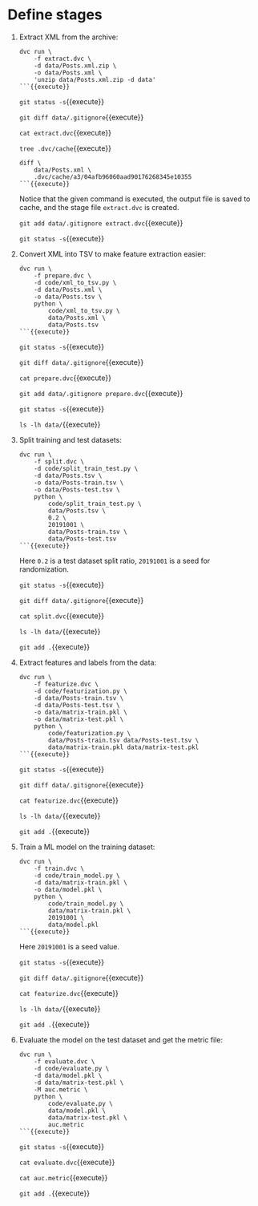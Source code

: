 # Define stages

1. Extract XML from the archive:

   ```
   dvc run \
       -f extract.dvc \
       -d data/Posts.xml.zip \
       -o data/Posts.xml \
       'unzip data/Posts.xml.zip -d data'
   ```{{execute}}
   ```
   
   `git status -s`{{execute}}
   
   `git diff data/.gitignore`{{execute}}
   
   `cat extract.dvc`{{execute}}
   
   `tree .dvc/cache`{{execute}}
   
   ```
   diff \
       data/Posts.xml \
       .dvc/cache/a3/04afb96060aad90176268345e10355
   ```{{execute}}
   ```
   
   Notice that the given command is executed, the output file is saved
   to cache, and the stage file `extract.dvc` is created.
   
   `git add data/.gitignore extract.dvc`{{execute}}
   
   `git status -s`{{execute}}
   
2. Convert XML into TSV to make feature extraction easier:

   ```
   dvc run \
       -f prepare.dvc \
       -d code/xml_to_tsv.py \
       -d data/Posts.xml \
       -o data/Posts.tsv \
       python \
           code/xml_to_tsv.py \
           data/Posts.xml \
           data/Posts.tsv
   ```{{execute}}
   ```
   
   `git status -s`{{execute}}
   
   `git diff data/.gitignore`{{execute}}
   
   `cat prepare.dvc`{{execute}}
   
   `git add data/.gitignore prepare.dvc`{{execute}}
   
   `git status -s`{{execute}}
   
   `ls -lh data/`{{execute}}
   
3. Split training and test datasets:
   
   ```
   dvc run \
       -f split.dvc \
       -d code/split_train_test.py \
       -d data/Posts.tsv \
       -o data/Posts-train.tsv \
       -o data/Posts-test.tsv \
       python \
           code/split_train_test.py \
           data/Posts.tsv \
           0.2 \
           20191001 \
           data/Posts-train.tsv \
           data/Posts-test.tsv
   ```{{execute}}
   ```

   Here `0.2` is a test dataset split ratio, `20191001` is a seed for
   randomization.

   `git status -s`{{execute}}
   
   `git diff data/.gitignore`{{execute}}

   `cat split.dvc`{{execute}}
   
   `ls -lh data/`{{execute}}

   `git add .`{{execute}}
   
4. Extract features and labels from the data:

   ```
   dvc run \
       -f featurize.dvc \
       -d code/featurization.py \
       -d data/Posts-train.tsv \
       -d data/Posts-test.tsv \
       -o data/matrix-train.pkl \
       -o data/matrix-test.pkl \
       python \
           code/featurization.py \
           data/Posts-train.tsv data/Posts-test.tsv \
           data/matrix-train.pkl data/matrix-test.pkl
   ```{{execute}}
   ```
   
   `git status -s`{{execute}}
   
   `git diff data/.gitignore`{{execute}}

   `cat featurize.dvc`{{execute}}
   
   `ls -lh data/`{{execute}}

   `git add .`{{execute}}

5. Train a ML model on the training dataset:

   ```
   dvc run \
       -f train.dvc \
       -d code/train_model.py \
       -d data/matrix-train.pkl \
       -o data/model.pkl \
       python \
           code/train_model.py \
           data/matrix-train.pkl \
           20191001 \
           data/model.pkl
   ```{{execute}}
   ```

   Here `20191001` is a seed value.

   `git status -s`{{execute}}
   
   `git diff data/.gitignore`{{execute}}

   `cat featurize.dvc`{{execute}}
   
   `ls -lh data/`{{execute}}

   `git add .`{{execute}}

6. Evaluate the model on the test dataset and get the metric file:

   ```
   dvc run \
       -f evaluate.dvc \
       -d code/evaluate.py \
       -d data/model.pkl \
       -d data/matrix-test.pkl \
       -M auc.metric \
       python \
           code/evaluate.py \
           data/model.pkl \
           data/matrix-test.pkl \
           auc.metric
   ```{{execute}}
   ```
   
   `git status -s`{{execute}}
   
   `cat evaluate.dvc`{{execute}}
   
   `cat auc.metric`{{execute}}
   
   `git add .`{{execute}}
